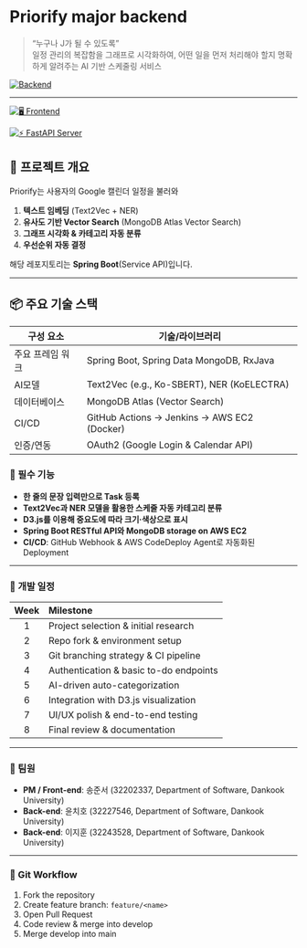 # Priorify major backend

> “누구나 J가 될 수 있도록”  
> 일정 관리의 복잡함을 그래프로 시각화하여, 어떤 일을 먼저 처리해야 할지 명확하게 알려주는 AI 기반 스케줄링 서비스

[![Backend](https://img.shields.io/badge/service-backend-green)]()



---

[![🖥️ Frontend](https://img.shields.io/badge/Frontend-Next.js-151515?style=for-the-badge&logo=next.js&logoColor=white)](https://github.com/JunSeo99/priorify-backend-frontend)

[![⚡ FastAPI Server](https://img.shields.io/badge/Backend-FastAPI-009688?style=for-the-badge&logo=fastapi&logoColor=white)](https://github.com/JunSeo99/priorify-backend-text2vec)


## 🚀 프로젝트 개요

Priorify는 사용자의 Google 캘린더 일정을 불러와  
1. **텍스트 임베딩** (Text2Vec + NER)  
2. **유사도 기반 Vector Search** (MongoDB Atlas Vector Search)  
3. **그래프 시각화 & 카테고리 자동 분류**  
4. **우선순위 자동 결정**  

해당 레포지토리는 **Spring Boot**(Service API)입니다.

---

## 📦 주요 기술 스택

| 구성 요소       | 기술/라이브러리                                    |
| -------------- | -------------------------------------------------- |
| 주요 프레임 워크    | Spring Boot, Spring Data MongoDB, RxJava      |
| AI모델    | Text2Vec (e.g., Ko-SBERT), NER (KoELECTRA)             |
| 데이터베이스    | MongoDB Atlas (Vector Search)                      |
| CI/CD          | GitHub Actions → Jenkins → AWS EC2 (Docker)        |
| 인증/연동      | OAuth2 (Google Login & Calendar API)               |

### 🚀 필수 기능

* **한 줄의 문장 입력만으로 Task 등록**
* **Text2Vec과 NER 모델을 활용한 스케줄 자동 카테고리 분류**
* **D3.js를 이용해 중요도에 따라 크기·색상으로 표시**
* **Spring Boot RESTful API와 MongoDB storage on AWS EC2**
* **CI/CD**: GitHub Webhook & AWS CodeDeploy Agent로 자동화된 Deployment

---

### 📆 개발 일정

| Week | Milestone                              |
| :--: | :------------------------------------- |
|   1  | Project selection & initial research   |
|   2  | Repo fork & environment setup          |
|   3  | Git branching strategy & CI pipeline   |
|   4  | Authentication & basic to-do endpoints |
|   5  | AI-driven auto-categorization          |
|   6  | Integration with D3.js visualization   |
|   7  | UI/UX polish & end-to-end testing      |
|   8  | Final review & documentation           |

---

### 👥 팀원

* **PM / Front-end**: 송준서 (32202337, Department of Software, Dankook University)
* **Back-end**: 윤치호 (32227546, Department of Software, Dankook University)
* **Back-end**: 이지훈 (32243528, Department of Software, Dankook University)

---

### 🚦 Git Workflow

1. Fork the repository
2. Create feature branch: `feature/<name>`
3. Open Pull Request
4. Code review & merge into develop
5. Merge develop into main
